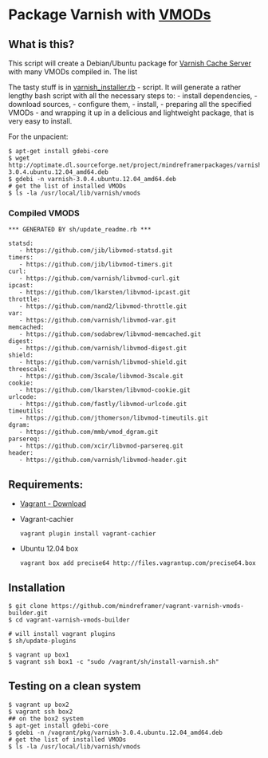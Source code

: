 # Package Varnish with [VMODs](https://www.varnish-cache.org/vmods)


## What is this?
  This script will create a Debian/Ubuntu package for [Varnish Cache Server](https://www.varnish-cache.org/) with many VMODs compiled in. The list

  The tasty stuff is in [varnish_installer.rb](https://github.com/mindreframer/vagrant-varnish-vmods-builder/blob/master/sh/varnish_installer.rb) - script. It will generate a rather lengthy bash script with all the necessary steps to:
    - install dependencies,
    - download sources,
    - configure them,
    - install,
    - preparing all the specified VMODs
    - and wrapping it up in a delicious and lightweight package, that is very easy to install.

 For the unpacient:

    $ apt-get install gdebi-core
    $ wget http://optimate.dl.sourceforge.net/project/mindreframerpackages/varnish-3.0.4.ubuntu.12.04_amd64.deb
    $ gdebi -n varnish-3.0.4.ubuntu.12.04_amd64.deb
    # get the list of installed VMODs
    $ ls -la /usr/local/lib/varnish/vmods

### Compiled VMODS
<!-- VMODS_LIST_START -->
    *** GENERATED BY sh/update_readme.rb ***

    statsd:
       - https://github.com/jib/libvmod-statsd.git
    timers:
       - https://github.com/jib/libvmod-timers.git
    curl:
       - https://github.com/varnish/libvmod-curl.git
    ipcast:
       - https://github.com/lkarsten/libvmod-ipcast.git
    throttle:
       - https://github.com/nand2/libvmod-throttle.git
    var:
       - https://github.com/varnish/libvmod-var.git
    memcached:
       - https://github.com/sodabrew/libvmod-memcached.git
    digest:
       - https://github.com/varnish/libvmod-digest.git
    shield:
       - https://github.com/varnish/libvmod-shield.git
    threescale:
       - https://github.com/3scale/libvmod-3scale.git
    cookie:
       - https://github.com/lkarsten/libvmod-cookie.git
    urlcode:
       - https://github.com/fastly/libvmod-urlcode.git
    timeutils:
       - https://github.com/jthomerson/libvmod-timeutils.git
    dgram:
       - https://github.com/mmb/vmod_dgram.git
    parsereq:
       - https://github.com/xcir/libvmod-parsereq.git
    header:
       - https://github.com/varnish/libvmod-header.git
<!-- VMODS_LIST_END -->


## Requirements:

  - [Vagrant - Download](http://downloads.vagrantup.com/)
  - Vagrant-cachier

      `vagrant plugin install vagrant-cachier`

  - Ubuntu 12.04 box

      `vagrant box add precise64 http://files.vagrantup.com/precise64.box`

## Installation

    $ git clone https://github.com/mindreframer/vagrant-varnish-vmods-builder.git
    $ cd vagrant-varnish-vmods-builder

    # will install vagrant plugins
    $ sh/update-plugins

    $ vagrant up box1
    $ vagrant ssh box1 -c "sudo /vagrant/sh/install-varnish.sh"


## Testing on a clean system

    $ vagrant up box2
    $ vagrant ssh box2
    ## on the box2 system
    $ apt-get install gdebi-core
    $ gdebi -n /vagrant/pkg/varnish-3.0.4.ubuntu.12.04_amd64.deb
    # get the list of installed VMODs
    $ ls -la /usr/local/lib/varnish/vmods

